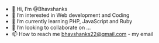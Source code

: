 - 👋 Hi, I’m @Bhavshanks
- 👀 I’m interested in Web development and Coding
- 🌱 I’m currently learning PHP, JavaScript and Ruby
- 💞️ I’m looking to collaborate on ...
- 📫 How to reach me bhavshanks22@gmail.com - my email

<!---
Bhavshanks/Bhavshanks is a ✨ special ✨ repository because its `README.md` (this file) appears on your GitHub profile.
You can click the Preview link to take a look at your changes.
--->
